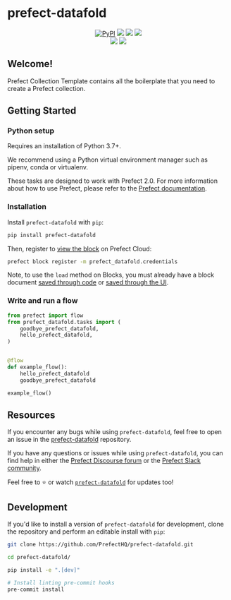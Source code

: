 # prefect-datafold

<p align="center">
    <a href="https://pypi.python.org/pypi/prefect-datafold/" alt="PyPI version">
        <img alt="PyPI" src="https://img.shields.io/pypi/v/prefect-datafold?color=0052FF&labelColor=090422"></a>
    <a href="https://github.com/PrefectHQ/prefect-datafold/" alt="Stars">
        <img src="https://img.shields.io/github/stars/PrefectHQ/prefect-datafold?color=0052FF&labelColor=090422" /></a>
    <a href="https://pepy.tech/badge/prefect-datafold/" alt="Downloads">
        <img src="https://img.shields.io/pypi/dm/prefect-datafold?color=0052FF&labelColor=090422" /></a>
    <a href="https://github.com/PrefectHQ/prefect-datafold/pulse" alt="Activity">
        <img src="https://img.shields.io/github/commit-activity/m/PrefectHQ/prefect-datafold?color=0052FF&labelColor=090422" /></a>
    <br>
    <a href="https://prefect-community.slack.com" alt="Slack">
        <img src="https://img.shields.io/badge/slack-join_community-red.svg?color=0052FF&labelColor=090422&logo=slack" /></a>
    <a href="https://discourse.prefect.io/" alt="Discourse">
        <img src="https://img.shields.io/badge/discourse-browse_forum-red.svg?color=0052FF&labelColor=090422&logo=discourse" /></a>
</p>

## Welcome!

Prefect Collection Template contains all the boilerplate that you need to create a Prefect collection.

## Getting Started

### Python setup

Requires an installation of Python 3.7+.

We recommend using a Python virtual environment manager such as pipenv, conda or virtualenv.

These tasks are designed to work with Prefect 2.0. For more information about how to use Prefect, please refer to the [Prefect documentation](https://orion-docs.prefect.io/).

### Installation

Install `prefect-datafold` with `pip`:

```bash
pip install prefect-datafold
```

Then, register to [view the block](https://orion-docs.prefect.io/ui/blocks/) on Prefect Cloud:

```bash
prefect block register -m prefect_datafold.credentials
```

Note, to use the `load` method on Blocks, you must already have a block document [saved through code](https://orion-docs.prefect.io/concepts/blocks/#saving-blocks) or [saved through the UI](https://orion-docs.prefect.io/ui/blocks/).

### Write and run a flow

```python
from prefect import flow
from prefect_datafold.tasks import (
    goodbye_prefect_datafold,
    hello_prefect_datafold,
)


@flow
def example_flow():
    hello_prefect_datafold
    goodbye_prefect_datafold

example_flow()
```

## Resources

If you encounter any bugs while using `prefect-datafold`, feel free to open an issue in the [prefect-datafold](https://github.com/PrefectHQ/prefect-datafold) repository.

If you have any questions or issues while using `prefect-datafold`, you can find help in either the [Prefect Discourse forum](https://discourse.prefect.io/) or the [Prefect Slack community](https://prefect.io/slack).

Feel free to ⭐️ or watch [`prefect-datafold`](https://github.com/PrefectHQ/prefect-datafold) for updates too!

## Development

If you'd like to install a version of `prefect-datafold` for development, clone the repository and perform an editable install with `pip`:

```bash
git clone https://github.com/PrefectHQ/prefect-datafold.git

cd prefect-datafold/

pip install -e ".[dev]"

# Install linting pre-commit hooks
pre-commit install
```
